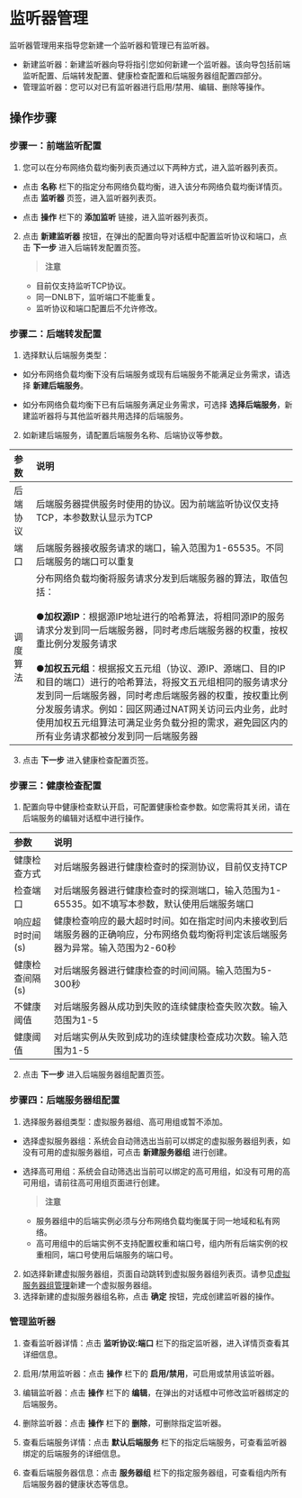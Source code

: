 # 监听器管理
监听器管理用来指导您新建一个监听器和管理已有监听器。

 -  新建监听器：新建监听器向导将指引您如何新建一个监听器。该向导包括前端监听配置、后端转发配置、健康检查配置和后端服务器组配置四部分。
 -  管理监听器：您可以对已有监听器进行启用/禁用、编辑、删除等操作。
## 操作步骤
### 步骤一：前端监听配置

 1. 您可以在分布网络负载均衡列表页通过以下两种方式，进入监听器列表页。

 - 点击 **名称**  栏下的指定分布网络负载均衡，进入该分布网络负载均衡详情页。点击 **监听器** 页签，进入监听器列表页。
 
 -  点击 **操作** 栏下的 **添加监听** 链接，进入监听器列表页。

 2. 点击 **新建监听器** 按钮，在弹出的配置向导对话框中配置监听协议和端口，点击 **下一步** 进入后端转发配置页签。
    > **注意**
       - 目前仅支持监听TCP协议。
       - 同一DNLB下，监听端口不能重复。
       - 监听协议和端口配置后不允许修改。

### 步骤二：后端转发配置
 
 1. 选择默认后端服务类型：
 
 - 如分布网络负载均衡下没有后端服务或现有后端服务不能满足业务需求，请选择 **新建后端服务**。
 
 - 如分布网络负载均衡下已有后端服务满足业务需求，可选择 **选择后端服务**，新建监听器将与其他监听器共用选择的后端服务。

 2. 如新建后端服务，请配置后端服务名称、后端协议等参数。
 
| 参数	| 说明	| 
| :- | :- |
|后端协议	|后端服务器提供服务时使用的协议。因为前端监听协议仅支持TCP，本参数默认显示为TCP|
|端口	|后端服务器接收服务请求的端口，输入范围为1-65535。不同后端服务的端口可以重复|
|调度算法|分布网络负载均衡将服务请求分发到后端服务器的算法，取值包括：<br><br>●**加权源IP**：根据源IP地址进行的哈希算法，将相同源IP的服务请求分发到同一后端服务器，同时考虑后端服务器的权重，按权重比例分发服务请求<br><br>●**加权五元组**：根据报文五元组（协议、源IP、源端口、目的IP和目的端口）进行的哈希算法，将报文五元组相同的服务请求分发到同一后端服务器，同时考虑后端服务器的权重，按权重比例分发服务请求。例如：园区网通过NAT网关访问云内业务，此时使用加权五元组算法可满足业务负载分担的需求，避免园区内的所有业务请求都被分发到同一后端服务器|

3. 点击 **下一步** 进入健康检查配置页签。

### 步骤三：健康检查配置

 1. 配置向导中健康检查默认开启，可配置健康检查参数。如您需将其关闭，请在后端服务的编辑对话框中进行操作。
 
| 参数	| 说明	| 
| :- | :- |
|健康检查方式|对后端服务器进行健康检查时的探测协议，目前仅支持TCP|
|检查端口|对后端服务器进行健康检查时的探测端口，输入范围为1-65535。如不填写本参数，默认使用后端服务端口|
|响应超时时间(s)|健康检查响应的最大超时时间。如在指定时间内未接收到后端服务器的正确响应，分布网络负载均衡将判定该后端服务器为异常。输入范围为2-60秒|
|健康检查间隔(s)|对后端服务器进行健康检查的时间间隔。输入范围为5-300秒|
|不健康阈值|对后端服务器从成功到失败的连续健康检查失败次数。输入范围为1-5|
|健康阈值|对后端实例从失败到成功的连续健康检查成功次数。输入范围为1-5|
2. 点击 **下一步** 进入后端服务器组配置页签。
 
### 步骤四：后端服务器组配置
1. 选择服务器组类型：虚拟服务器组、高可用组或暂不添加。
- 选择虚拟服务器组：系统会自动筛选出当前可以绑定的虚拟服务器组列表，如没有可用的虚拟服务器组，可点击 **新建服务器组** 进行创建。
 - 选择高可用组：系统会自动筛选出当前可以绑定的高可用组，如没有可用的高可用组，请前往高可用组页面进行创建。

     > **注意**
     
     - 服务器组中的后端实例必须与分布网络负载均衡属于同一地域和私有网络。
     - 高可用组中的后端实例不支持配置权重和端口号，组内所有后端实例的权重相同，端口号使用后端服务的端口号。

2. 如选择新建虚拟服务器组，页面自动跳转到虚拟服务器组列表页。请参见[虚拟服务器组管理](../Operation-Guide/TargetGroup-Management.md)新建一个虚拟服务器组。
3. 选择新建的虚拟服务器组名称，点击 **确定** 按钮，完成创建监听器的操作。

### 管理监听器

 1. 查看监听器详情：点击 **监听协议:端口**  栏下的指定监听器，进入详情页查看其详细信息。

 3. 启用/禁用监听器：点击 **操作** 栏下的 **启用/禁用**，可启用或禁用该监听器。
 
 4. 编辑监听器：点击 **操作** 栏下的 **编辑**，在弹出的对话框中可修改监听器绑定的后端服务。
  
 3. 删除监听器：点击 **操作** 栏下的 **删除**，可删除指定监听器。
 
 4. 查看后端服务详情：点击 **默认后端服务**  栏下的指定后端服务，可查看监听器绑定的后端服务的详细信息。
 
 5. 查看后端服务器信息：点击 **服务器组**  栏下的指定服务器组，可查看组内所有后端服务器的健康状态等信息。
